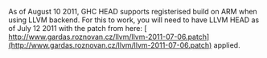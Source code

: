 
As of August 10 2011, GHC HEAD supports registerised build on ARM when using LLVM backend. For this to work, you will need to have LLVM HEAD as of July 12 2011 with the patch from here: [
http://www.gardas.roznovan.cz/llvm/llvm-2011-07-06.patch](http://www.gardas.roznovan.cz/llvm/llvm-2011-07-06.patch) applied.


